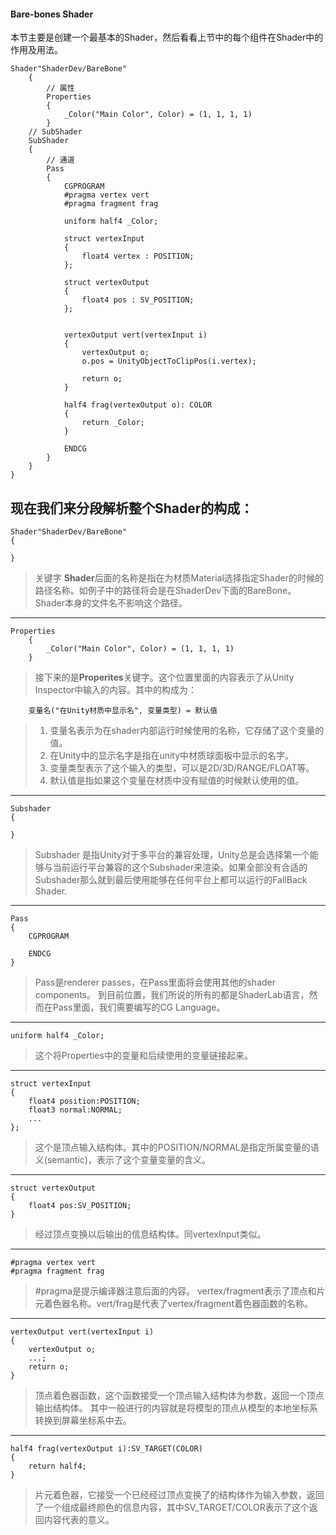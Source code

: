 #### **Bare-bones Shader**
本节主要是创建一个最基本的Shader，然后看看上节中的每个组件在Shader中的作用及用法。

```
Shader"ShaderDev/BareBone" 
    {
        // 属性
        Properties
        {
            _Color("Main Color", Color) = (1, 1, 1, 1)
        }
    // SubShader 
    SubShader
    {   
        // 通道
        Pass
        {
            CGPROGRAM
            #pragma vertex vert 
            #pragma fragment frag  

            uniform half4 _Color; 

            struct vertexInput
            {
                float4 vertex : POSITION;
            };

            struct vertexOutput
            {
                float4 pos : SV_POSITION;
            };


            vertexOutput vert(vertexInput i)
            {
                vertexOutput o;
                o.pos = UnityObjectToClipPos(i.vertex);

                return o;
            }

            half4 frag(vertexOutput o): COLOR
            {
                return _Color;
            }

            ENDCG
        }
    } 
}
```
现在我们来分段解析整个Shader的构成：
---
```
Shader"ShaderDev/BareBone" 
{

}
```
>关键字 **Shader**后面的名称是指在为材质Material选择指定Shader的时候的路径名称。如例子中的路径将会是在ShaderDev下面的BareBone。Shader本身的文件名不影响这个路径。

---
```
Properties
    {
        _Color("Main Color", Color) = (1, 1, 1, 1)
    }
```
>接下来的是**Properites**关键字。这个位置里面的内容表示了从Unity Inspector中输入的内容。其中的构成为： 

        变量名("在Unity材质中显示名", 变量类型) = 默认值
>1. 变量名表示为在shader内部运行时候使用的名称，它存储了这个变量的值。
>2. 在Unity中的显示名字是指在unity中材质球面板中显示的名字。
>3. 变量类型表示了这个输入的类型，可以是2D/3D/RANGE/FLOAT等。 
>4. 默认值是指如果这个变量在材质中没有赋值的时候默认使用的值。

---
```
Subshader 
{

}
```
>Subshader 是指Unity对于多平台的兼容处理，Unity总是会选择第一个能够与当前运行平台兼容的这个Subshader来渲染。如果全部没有合适的Subshader那么就到最后使用能够在任何平台上都可以运行的FallBack Shader.

---
```
Pass
{
    CGPROGRAM

    ENDCG
}
```
>Pass是renderer passes，在Pass里面将会使用其他的shader components。 到目前位置，我们所说的所有的都是ShaderLab语言，然而在Pass里面，我们需要编写的CG Language。

---
```
uniform half4 _Color;
```
>这个将Properties中的变量和后续使用的变量链接起来。


---
```
struct vertexInput
{
    float4 position:POSITION;
    float3 normal:NORMAL;
    ...
};
```
>这个是顶点输入结构体。其中的POSITION/NORMAL是指定所属变量的语义(semantic)，表示了这个变量变量的含义。

---
```
struct vertexOutput
{
    float4 pos:SV_POSITION;
}
```
>经过顶点变换以后输出的信息结构体。同vertexInput类似。

---
```
#pragma vertex vert
#pragma fragment frag
```
>\#pragma是提示编译器注意后面的内容。 vertex/fragment表示了顶点和片元着色器名称。vert/frag是代表了vertex/fragment着色器函数的名称。

---
```
vertexOutput vert(vertexInput i)
{
    vertexOutput o;
    ...;
    return o;
}
```
>顶点着色器函数，这个函数接受一个顶点输入结构体为参数，返回一个顶点输出结构体。 其中一般进行的内容就是将模型的顶点从模型的本地坐标系转换到屏幕坐标系中去。


---
```
half4 frag(vertexOutput i):SV_TARGET(COLOR)
{
    return half4;
}
```
>片元着色器，它接受一个已经经过顶点变换了的结构体作为输入参数，返回了一个组成最终颜色的信息内容，其中SV_TARGET/COLOR表示了这个返回内容代表的意义。